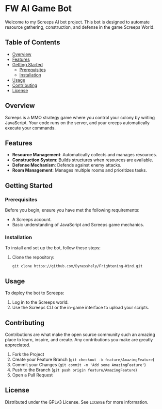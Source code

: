 ﻿# FW AI Game Bot

Welcome to my Screeps AI bot project. This bot is designed to automate resource gathering, construction, and defense in the game Screeps World.

## Table of Contents

- [Overview](#overview)
- [Features](#features)
- [Getting Started](#getting-started)
  - [Prerequisites](#prerequisites)
  - [Installation](#installation)
- [Usage](#usage)
- [Contributing](#contributing)
- [License](#license)

## Overview

Screeps is a MMO strategy game where you control your colony by writing JavaScript. Your code runs on the server, and your creeps automatically execute your commands.

## Features

- **Resource Management**: Automatically collects and manages resources.
- **Construction System**: Builds structures when resources are available.
- **Defense Mechanism**: Defends against enemy attacks.
- **Room Management**: Manages multiple rooms and prioritizes tasks.

## Getting Started

### Prerequisites

Before you begin, ensure you have met the following requirements:

- A Screeps account.
- Basic understanding of JavaScript and Screeps game mechanics.

### Installation

To install and set up the bot, follow these steps:

1. Clone the repository:

   ```
   git clone https://github.com/Dynesshely/Frightening-Wind.git
   ```

<!-- 2. Initialize the project:
   ```bash
   cd Frightening-Wind
   npm install
   ``` -->

## Usage

To deploy the bot to Screeps:

1. Log in to the Screeps world.
2. Use the Screeps CLI or the in-game interface to upload your scripts.

## Contributing

Contributions are what make the open source community such an amazing place to learn, inspire, and create. Any contributions you make are greatly appreciated.

1. Fork the Project
2. Create your Feature Branch (`git checkout -b feature/AmazingFeature`)
3. Commit your Changes (`git commit -m 'Add some AmazingFeature'`)
4. Push to the Branch (`git push origin feature/AmazingFeature`)
5. Open a Pull Request

## License

Distributed under the GPLv3 License. See `LICENSE` for more information.
